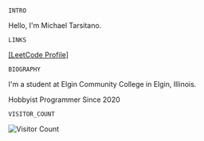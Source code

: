 `INTRO`

Hello, I'm Michael Tarsitano.

` LINKS `

[\[LeetCode Profile\]](https://leetcode.com/u/MichaelTarsitano/)

`BIOGRAPHY`

I'm a student at Elgin Community College in Elgin, Illinois.

Hobbyist Programmer Since 2020

`VISITOR_COUNT`

![Visitor Count](https://profile-counter.glitch.me/miketarsitano/count.svg)
<!---

miketarsitano/miketarsitano is a ✨ special ✨ repository because its `README.md` (this file) appears on your GitHub profile.
You can click the Preview link to take a look at your changes.
--->
